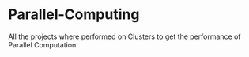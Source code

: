 # Parallel-Computing
All the projects where performed on Clusters to get the performance of Parallel Computation.
